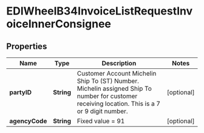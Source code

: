 

# EDIWheelB34InvoiceListRequestInvoiceInnerConsignee


## Properties

| Name | Type | Description | Notes |
|------------ | ------------- | ------------- | -------------|
|**partyID** | **String** | Customer Account Michelin Ship To (ST) Number. Michelin assigned Ship To number for customer receiving location. This is a 7 or 9 digit number. |  [optional] |
|**agencyCode** | **String** | Fixed value &#x3D; 91 |  [optional] |



